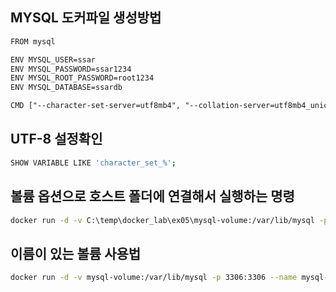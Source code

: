## MYSQL 도커파일 생성방법

```txt
FROM mysql

ENV MYSQL_USER=ssar
ENV MYSQL_PASSWORD=ssar1234
ENV MYSQL_ROOT_PASSWORD=root1234
ENV MYSQL_DATABASE=ssardb

CMD ["--character-set-server=utf8mb4", "--collation-server=utf8mb4_unicode_ci"]
```

## UTF-8 설정확인

```sh
SHOW VARIABLE LIKE 'character_set_%';
```

## 볼륨 옵션으로 호스트 폴더에 연결해서 실행하는 명령

```sh
docker run -d -v C:\temp\docker_lab\ex05\mysql-volume:/var/lib/mysql -p 3306:3306 --name mysql-container mysql-image
```

## 이름이 있는 볼륨 사용법

```sh
docker run -d -v mysql-volume:/var/lib/mysql -p 3306:3306 --name mysql-container mysql-image
```
